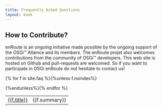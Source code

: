 ```yaml
---
title: Frequently Asked Questions
layout: book
---
```


## How to Contribute?
enRoute is an ongoing initiative made possible by the ongoing support of the OSGi™ Allaince and its members. The enRoute projet also welcomes contributions from the community of OSGi™ developers. This web site is hosted on Github and pull-requests are welcomed. So if you want to participate in OSGi enRoute do not hesitate to contact us!

<table>

{% for f in site.faq %}{%unless f.noindex%}<tr>
	<td><a href="{{f.url}}">{{f.title}}</a></td><td> {{f.summary}}</td>
</tr>
{%endunless%}{% endfor %}

</table>

